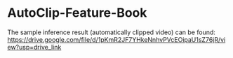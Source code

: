 # AutoClip-Feature-Book

The sample inference result (automatically clipped video) can be found:
https://drive.google.com/file/d/1pKmR2JF7YHkeNnhvPVcEOipaU1sZ76jR/view?usp=drive_link
